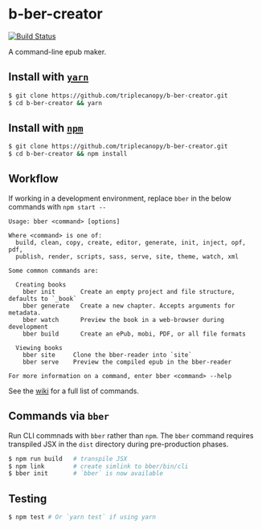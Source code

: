# b-ber-creator

[![Build Status](https://travis-ci.com/triplecanopy/b-ber-creator.svg?token=d5sXqMpXEby4v8y2wENP&branch=master)](https://travis-ci.com/triplecanopy/b-ber-creator)

A command-line epub maker.

## Install with [`yarn`](https://yarnpkg.com/)

```bash
$ git clone https://github.com/triplecanopy/b-ber-creator.git
$ cd b-ber-creator && yarn
```

## Install with [`npm`](https://www.npmjs.com/)

```bash
$ git clone https://github.com/triplecanopy/b-ber-creator.git
$ cd b-ber-creator && npm install
```

## Workflow

If working in a development environment, replace `bber` in the below commands with `npm start --`

```
Usage: bber <command> [options]

Where <command> is one of:
  build, clean, copy, create, editor, generate, init, inject, opf, pdf,
  publish, render, scripts, sass, serve, site, theme, watch, xml

Some common commands are:

  Creating books
    bber init       Create an empty project and file structure, defaults to `_book`
    bber generate   Create a new chapter. Accepts arguments for metadata.
    bber watch      Preview the book in a web-browser during development
    bber build      Create an ePub, mobi, PDF, or all file formats

  Viewing books
    bber site     Clone the bber-reader into `site`
    bber serve    Preview the compiled epub in the bber-reader

For more information on a command, enter bber <command> --help
```

See the [wiki](https://github.com/triplecanopy/b-ber-creator/wiki/CLI-Command-List#full-command-list) for a full list of commands.

## Commands via `bber`

Run CLI commnads with `bber` rather than `npm`. The `bber` command requires transpiled JSX in the `dist` directory during pre-production phases.

```bash
$ npm run build   # transpile JSX
$ npm link        # create simlink to bber/bin/cli
$ bber init       # `bber` is now available
```

## Testing

```bash
$ npm test # Or `yarn test` if using yarn
```
